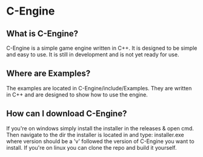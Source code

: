 # C-Engine
## What is C-Engine?
C-Engine is a simple game engine written in C++. It is designed to be simple and easy to use. It is still in development and is not yet ready for use.
## Where are Examples?
The examples are located in C-Engine/include/Examples. They are written in C++ and are designed to show how to use the engine.
## How can I download C-Engine?
If you're on windows simply install the installer in the releases & open cmd. Then navigate to the dir the installer is located in and type: installer.exe <Version> where version should be a 'v' followed the version of C-Engine you want to install. If you're on linux you can clone the repo and build it yourself.